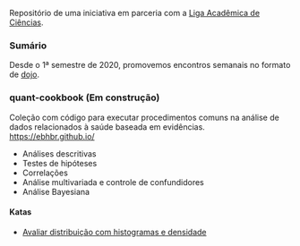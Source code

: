 Repositório de uma iniciativa em parceria com a [Liga Acadêmica de Ciências](https://academiafmb.com.br/).

### Sumário

Desde o 1ª semestre de 2020, promovemos encontros semanais no formato de [dojo](https://theiconic.tech/coding-dojo-a83e19e9ab7b).


### quant-cookbook (Em construção)
Coleção com código para executar procedimentos comuns na análise de dados relacionados à saúde baseada em evidências.
https://ebhbr.github.io/  

* Análises descritivas
* Testes de hipóteses
* Correlações
* Análise multivariada e controle de confundidores
* Análise Bayesiana

#### Katas

* [Avaliar distribuição com histogramas e densidade](https://ebhbr.github.io/kata.html#kata---avaliar-distribui%C3%A7%C3%A3o-open-data-osf)
